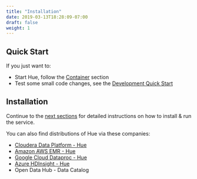 ```yaml
---
title: "Installation"
date: 2019-03-13T18:28:09-07:00
draft: false
weight: 1
---
```


## Quick Start

If you just want to:

* Start Hue, follow the [Container](/administrator/installation/cloud/) section
* Test some small code changes, see the [Development Quick Start](https://github.com/cloudera/hue#getting-started)


## Installation

Continue to the [next sections](/administrator/installation/dependencies/) for detailed instructions on how to install & run the service.

You can also find distributions of Hue via these companies:

* [Cloudera Data Platform - Hue](https://www.cloudera.com/products/cloudera-data-platform.html)
* [Amazon AWS EMR - Hue](https://docs.aws.amazon.com/emr/latest/ReleaseGuide/emr-hue.html)
* [Google Cloud Dataproc - Hue](https://github.com/GoogleCloudPlatform/dataproc-initialization-actions/tree/master/hue)
* [Azure HDInsight - Hue](https://docs.microsoft.com/en-us/azure/hdinsight/hdinsight-hadoop-hue-linux)
* Open Data Hub - Data Catalog
